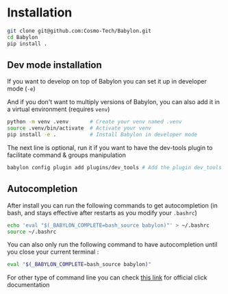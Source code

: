 # Installation

```bash
git clone git@github.com:Cosmo-Tech/Babylon.git
cd Babylon
pip install .
```

## Dev mode installation

If you want to develop on top of Babylon you can set it up in developer mode (`-e`)

And if you don't want to multiply versions of Babylon, you can also add it in a virtual environment (requires `venv`) 

```bash
python -m venv .venv       # Create your venv named .venv
source .venv/bin/activate  # Activate your venv
pip install -e .           # Install Babylon in developer mode
```

The next line is optional, run it if you want to have the dev-tools plugin to facilitate command & groups manipulation

```bash
babylon config plugin add plugins/dev_tools # Add the plugin dev_tools situated in the folder plugins/dev_tools
```

## Autocompletion

After install you can run the following commands to get autocompletion (in bash, and stays effective after restarts as you modify your `.bashrc`)

```bash
echo 'eval "$(_BABYLON_COMPLETE=bash_source babylon)"' > ~/.bashrc
source ~/.bashrc
```

You can also only run the following command to have autocompletion until you close your current terminal :

```bash
eval "$(_BABYLON_COMPLETE=bash_source babylon)"
```

For other type of command line you can check [this link](https://click.palletsprojects.com/en/8.1.x/shell-completion/)
for official click documentation
